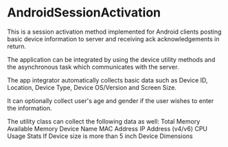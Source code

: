# AndroidSessionActivation

This is a session activation method implemented for Android clients posting basic device information to server and receiving ack
acknowledgements in return.

The application can be integrated by using the device utility methods and the asynchronous task which communicates with the server.

The app integrator automatically collects basic data such as Device ID, Location, Device Type, Device OS/Version and Screen Size.

It can optionally collect user's age and gender if the user wishes to enter the information. 

The utility class can collect the following data as well: 
Total Memory
Available Memory
Device Name
MAC Address
IP Address (v4/v6)
CPU Usage Stats
If Device size is more than 5 inch
Device Dimensions
